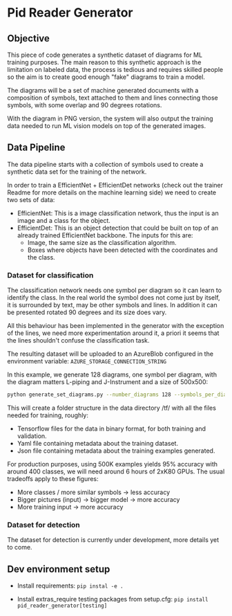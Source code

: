 # Pid Reader Generator

## Objective

This piece of code generates a synthetic dataset of diagrams for ML training purposes. The main reason to this
synthetic approach is the limitation on labeled data, the process is tedious and requires skilled people
so the aim is to create good enough "fake" diagrams to train a model.

The diagrams will be a set of machine generated documents with a composition of symbols, text attached to them
and lines connecting those symbols, with some overlap and 90 degrees rotations.

With the diagram in PNG version, the system will also output the training data needed to run ML vision models on
top of the generated images.


## Data Pipeline

The data pipeline starts with a collection of symbols used to create a synthetic data set for the training
of the network.

In order to train a EfficientNet + EfficientDet networks (check out the trainer Readme for more details on the
machine learning side) we need to create two sets of data:
- EfficientNet: This is a image classification network, thus the input is an image and a class for the object.
- EfficientDet: This is an object detection that could be built on top of an already trained EfficientNet backbone. The inputs
for this are:
  - Image, the same size as the classification algorithm.
  - Boxes where objects have been detected with the coordinates and the class.


### Dataset for classification

The classification network needs one symbol per diagram so it can learn to identify the class. In the real world the symbol
does not come just by itself, it is surrounded by text, may be other symbols and lines. In addition it can be presented
rotated 90 degrees and its size does vary.

All this behaviour has been implemented in the generator with the exception of the lines, we need more experimentation around
it, a priori it seems that the lines shouldn't confuse the classification task.

The resulting dataset will be uploaded to an AzureBlob configured in the environment variable:
`AZURE_STORAGE_CONNECTION_STRING`

In this example, we generate 128 diagrams, one symbol per diagram, with the diagram matters
L-piping and J-Instrument and a size of 500x500:

```bash
python generate_set_diagrams.py --number_diagrams 128 --symbols_per_diagram 1 --diagram_matter L-Piping J-Instrument --diagram_size 500 500
```

This will create a folder structure in the data directory /tf/<hexId> with all the files needed for training, roughly:
- Tensorflow files for the data in binary format, for both training and validation.
- Yaml file containing metadata about the training dataset.
- Json file containing metadata about the training examples generated.

For production purposes, using 500K examples yields 95% accuracy with around 400 classes,
we will need around 6 hours of 2xK80 GPUs. The usual tradeoffs apply to these figures:
- More classes / more similar symbols -> less accuracy
- Bigger pictures (input) -> bigger model -> more accuracy
- More training input -> more accuracy


### Dataset for detection

The dataset for detection is currently under development, more details yet to come.


## Dev environment setup

- Install requirements: `pip instal -e .`

- Install extras_require testing packages from setup.cfg:
`pip install pid_reader_generator[testing]`
